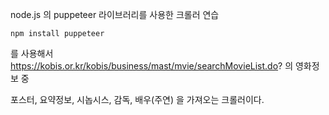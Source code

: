 node.js 의 puppeteer 라이브러리를 사용한 크롤러 연습

```
npm install puppeteer
```

를 사용해서 https://kobis.or.kr/kobis/business/mast/mvie/searchMovieList.do? 의 영화정보 중

포스터,
요약정보,
시놉시스,
감독,
배우(주연) 을 가져오는 크롤러이다.
